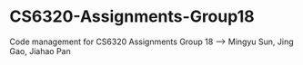 # CS6320-Assignments-Group18

Code management for CS6320 Assignments
Group 18 --> Mingyu Sun, Jing Gao, Jiahao Pan
